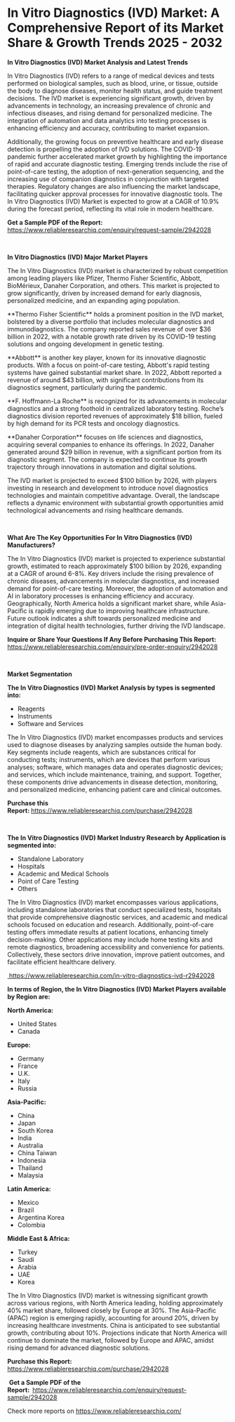 <p><h1>In Vitro Diagnostics (IVD) Market: A Comprehensive Report of its Market Share & Growth Trends 2025 - 2032</h1></p><p><strong>In Vitro Diagnostics (IVD) Market Analysis and Latest Trends</strong></p>
<p><p>In Vitro Diagnostics (IVD) refers to a range of medical devices and tests performed on biological samples, such as blood, urine, or tissue, outside the body to diagnose diseases, monitor health status, and guide treatment decisions. The IVD market is experiencing significant growth, driven by advancements in technology, an increasing prevalence of chronic and infectious diseases, and rising demand for personalized medicine. The integration of automation and data analytics into testing processes is enhancing efficiency and accuracy, contributing to market expansion.</p><p>Additionally, the growing focus on preventive healthcare and early disease detection is propelling the adoption of IVD solutions. The COVID-19 pandemic further accelerated market growth by highlighting the importance of rapid and accurate diagnostic testing. Emerging trends include the rise of point-of-care testing, the adoption of next-generation sequencing, and the increasing use of companion diagnostics in conjunction with targeted therapies. Regulatory changes are also influencing the market landscape, facilitating quicker approval processes for innovative diagnostic tools. The In Vitro Diagnostics (IVD) Market is expected to grow at a CAGR of 10.9% during the forecast period, reflecting its vital role in modern healthcare.</p></p>
<p><strong>Get a Sample PDF of the Report:&nbsp;</strong> <a href="https://www.reliableresearchiq.com/enquiry/request-sample/2942028?utm_campaign=2268&utm_medium=2&utm_source=Github&utm_content=ia&utm_term=15032025&utm_id=in-vitro-diagnostics-ivd">https://www.reliableresearchiq.com/enquiry/request-sample/2942028</a></p>
<p>&nbsp;</p>
<p><strong>In Vitro Diagnostics (IVD) Major Market Players</strong></p>
<p><p>The In Vitro Diagnostics (IVD) market is characterized by robust competition among leading players like Pfizer, Thermo Fisher Scientific, Abbott, BioMérieux, Danaher Corporation, and others. This market is projected to grow significantly, driven by increased demand for early diagnosis, personalized medicine, and an expanding aging population.</p><p>**Thermo Fisher Scientific** holds a prominent position in the IVD market, bolstered by a diverse portfolio that includes molecular diagnostics and immunodiagnostics. The company reported sales revenue of over $36 billion in 2022, with a notable growth rate driven by its COVID-19 testing solutions and ongoing development in genetic testing.</p><p>**Abbott** is another key player, known for its innovative diagnostic products. With a focus on point-of-care testing, Abbott's rapid testing systems have gained substantial market share. In 2022, Abbott reported a revenue of around $43 billion, with significant contributions from its diagnostics segment, particularly during the pandemic.</p><p>**F. Hoffmann-La Roche** is recognized for its advancements in molecular diagnostics and a strong foothold in centralized laboratory testing. Roche’s diagnostics division reported revenues of approximately $18 billion, fueled by high demand for its PCR tests and oncology diagnostics.</p><p>**Danaher Corporation** focuses on life sciences and diagnostics, acquiring several companies to enhance its offerings. In 2022, Danaher generated around $29 billion in revenue, with a significant portion from its diagnostic segment. The company is expected to continue its growth trajectory through innovations in automation and digital solutions.</p><p>The IVD market is projected to exceed $100 billion by 2026, with players investing in research and development to introduce novel diagnostics technologies and maintain competitive advantage. Overall, the landscape reflects a dynamic environment with substantial growth opportunities amid technological advancements and rising healthcare demands.</p></p>
<p>&nbsp;</p>
<p><strong>What Are The Key Opportunities For In Vitro Diagnostics (IVD) Manufacturers?</strong></p>
<p><p>The In Vitro Diagnostics (IVD) market is projected to experience substantial growth, estimated to reach approximately $100 billion by 2026, expanding at a CAGR of around 6-8%. Key drivers include the rising prevalence of chronic diseases, advancements in molecular diagnostics, and increased demand for point-of-care testing. Moreover, the adoption of automation and AI in laboratory processes is enhancing efficiency and accuracy. Geographically, North America holds a significant market share, while Asia-Pacific is rapidly emerging due to improving healthcare infrastructure. Future outlook indicates a shift towards personalized medicine and integration of digital health technologies, further driving the IVD landscape.</p></p>
<p><strong>Inquire or Share Your Questions If Any Before Purchasing This Report:</strong> <a href="https://www.reliableresearchiq.com/enquiry/pre-order-enquiry/2942028?utm_campaign=2268&utm_medium=2&utm_source=Github&utm_content=ia&utm_term=15032025&utm_id=in-vitro-diagnostics-ivd">https://www.reliableresearchiq.com/enquiry/pre-order-enquiry/2942028</a></p>
<p>&nbsp;</p>
<p><strong>Market Segmentation</strong></p>
<p><strong>The In Vitro Diagnostics (IVD) Market Analysis by types is segmented into:</strong></p>
<p><ul><li>Reagents</li><li>Instruments</li><li>Software and Services</li></ul></p>
<p><p>The In Vitro Diagnostics (IVD) market encompasses products and services used to diagnose diseases by analyzing samples outside the human body. Key segments include reagents, which are substances critical for conducting tests; instruments, which are devices that perform various analyses; software, which manages data and operates diagnostic devices; and services, which include maintenance, training, and support. Together, these components drive advancements in disease detection, monitoring, and personalized medicine, enhancing patient care and clinical outcomes.</p></p>
<p><strong>Purchase this Report:&nbsp;</strong><a href="https://www.reliableresearchiq.com/purchase/2942028?utm_campaign=2268&utm_medium=2&utm_source=Github&utm_content=ia&utm_term=15032025&utm_id=in-vitro-diagnostics-ivd">https://www.reliableresearchiq.com/purchase/2942028</a></p>
<p>&nbsp;</p>
<p><strong>The In Vitro Diagnostics (IVD) Market Industry Research by Application is segmented into:</strong></p>
<p><ul><li>Standalone Laboratory</li><li>Hospitals</li><li>Academic and Medical Schools</li><li>Point of Care Testing</li><li>Others</li></ul></p>
<p><p>The In Vitro Diagnostics (IVD) market encompasses various applications, including standalone laboratories that conduct specialized tests, hospitals that provide comprehensive diagnostic services, and academic and medical schools focused on education and research. Additionally, point-of-care testing offers immediate results at patient locations, enhancing timely decision-making. Other applications may include home testing kits and remote diagnostics, broadening accessibility and convenience for patients. Collectively, these sectors drive innovation, improve patient outcomes, and facilitate efficient healthcare delivery.</p></p>
<p><a href="https://www.reliableresearchiq.com/in-vitro-diagnostics-ivd-r2942028?utm_campaign=2268&utm_medium=2&utm_source=Github&utm_content=ia&utm_term=15032025&utm_id=in-vitro-diagnostics-ivd">&nbsp;https://www.reliableresearchiq.com/in-vitro-diagnostics-ivd-r2942028</a></p>
<p><strong>In terms of Region, the In Vitro Diagnostics (IVD) Market Players available by Region are:</strong></p>
<p>
    <p> <strong> North America: </strong>
        <ul>
            <li>United States</li>
            <li>Canada</li>
        </ul>
        </p> 
    <p> <strong> Europe: </strong>
        <ul>
            <li>Germany</li>
            <li>France</li>
            <li>U.K.</li>
            <li>Italy</li>
            <li>Russia</li>
        </ul>
        </p> 
    <p> <strong> Asia-Pacific: </strong>
        <ul>
            <li>China</li>
            <li>Japan</li>
            <li>South Korea</li>
            <li>India</li>
            <li>Australia</li>
            <li>China Taiwan</li>
            <li>Indonesia</li>
            <li>Thailand</li>
            <li>Malaysia</li>
        </ul>
        </p> 
    <p> <strong> Latin America: </strong>
        <ul>
            <li>Mexico</li>
            <li>Brazil</li>
            <li>Argentina Korea</li>
            <li>Colombia</li>
        </ul>
        </p> 
    <p> <strong> Middle East & Africa: </strong>
        <ul>
            <li>Turkey</li>
            <li>Saudi</li>
            <li>Arabia</li>
            <li>UAE</li>
            <li>Korea</li>
        </ul>
    </p>
    </p>
<p><p>The In Vitro Diagnostics (IVD) market is witnessing significant growth across various regions, with North America leading, holding approximately 40% market share, followed closely by Europe at 30%. The Asia-Pacific (APAC) region is emerging rapidly, accounting for around 20%, driven by increasing healthcare investments. China is anticipated to see substantial growth, contributing about 10%. Projections indicate that North America will continue to dominate the market, followed by Europe and APAC, amidst rising demand for advanced diagnostic solutions.</p></p>
<p><strong>Purchase this Report: </strong><a href="https://www.reliableresearchiq.com/purchase/2942028?utm_campaign=2268&utm_medium=2&utm_source=Github&utm_content=ia&utm_term=15032025&utm_id=in-vitro-diagnostics-ivd">https://www.reliableresearchiq.com/purchase/2942028</a></p>
<p>&nbsp;<strong>Get a Sample PDF of the Report:&nbsp;&nbsp;</strong><a href="https://www.reliableresearchiq.com/enquiry/request-sample/2942028?utm_campaign=2268&utm_medium=2&utm_source=Github&utm_content=ia&utm_term=15032025&utm_id=in-vitro-diagnostics-ivd">https://www.reliableresearchiq.com/enquiry/request-sample/2942028</a></p>
<p><strong></strong></p>
<p>Check more reports on <a href="https://www.reliableresearchiq.com/?utm_campaign=2268&utm_medium=2&utm_source=Github&utm_content=ia&utm_term=15032025&utm_id=in-vitro-diagnostics-ivd">https://www.reliableresearchiq.com/</a></p>